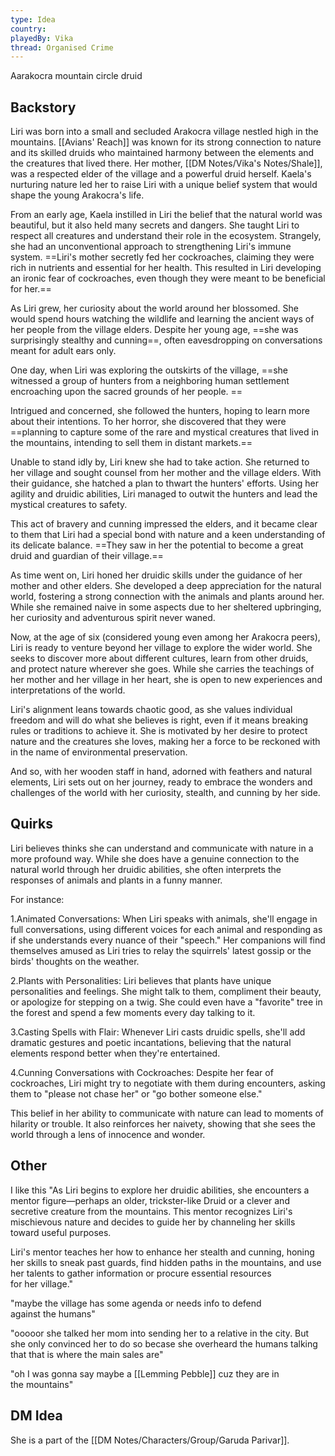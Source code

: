 ```yaml
---
type: Idea
country: 
playedBy: Vika
thread: Organised Crime
---
```


Aarakocra mountain circle druid


## Backstory

Liri was born into a small and secluded Arakocra village nestled high in the mountains. [[Avians' Reach]] was known for its strong connection to nature and its skilled druids who maintained harmony between the elements and the creatures that lived there. Her mother, [[DM Notes/Vika's Notes/Shale]], was a respected elder of the village and a powerful druid herself. Kaela's nurturing nature led her to raise Liri with a unique belief system that would shape the young Arakocra's life.

From an early age, Kaela instilled in Liri the belief that the natural world was beautiful, but it also held many secrets and dangers. She taught Liri to respect all creatures and understand their role in the ecosystem. Strangely, she had an unconventional approach to strengthening Liri's immune system. ==Liri's mother secretly fed her cockroaches, claiming they were rich in nutrients and essential for her health. This resulted in Liri developing an ironic fear of cockroaches, even though they were meant to be beneficial for her.==

As Liri grew, her curiosity about the world around her blossomed. She would spend hours watching the wildlife and learning the ancient ways of her people from the village elders. Despite her young age, ==she was surprisingly stealthy and cunning==, often eavesdropping on conversations meant for adult ears only.

One day, when Liri was exploring the outskirts of the village, ==she witnessed a group of hunters from a neighboring human settlement encroaching upon the sacred grounds of her people. ==

Intrigued and concerned, she followed the hunters, hoping to learn more about their intentions. To her horror, she discovered that they were ==planning to capture some of the rare and mystical creatures that lived in the mountains, intending to sell them in distant markets.==

Unable to stand idly by, Liri knew she had to take action. She returned to her village and sought counsel from her mother and the village elders. With their guidance, she hatched a plan to thwart the hunters' efforts. Using her agility and druidic abilities, Liri managed to outwit the hunters and lead the mystical creatures to safety.

This act of bravery and cunning impressed the elders, and it became clear to them that Liri had a special bond with nature and a keen understanding of its delicate balance. ==They saw in her the potential to become a great druid and guardian of their village.==

As time went on, Liri honed her druidic skills under the guidance of her mother and other elders. She developed a deep appreciation for the natural world, fostering a strong connection with the animals and plants around her. While she remained naive in some aspects due to her sheltered upbringing, her curiosity and adventurous spirit never waned.

Now, at the age of six (considered young even among her Arakocra peers), Liri is ready to venture beyond her village to explore the wider world. She seeks to discover more about different cultures, learn from other druids, and protect nature wherever she goes. While she carries the teachings of her mother and her village in her heart, she is open to new experiences and interpretations of the world.

Liri's alignment leans towards chaotic good, as she values individual freedom and will do what she believes is right, even if it means breaking rules or traditions to achieve it. She is motivated by her desire to protect nature and the creatures she loves, making her a force to be reckoned with in the name of environmental preservation.

And so, with her wooden staff in hand, adorned with feathers and natural elements, Liri sets out on her journey, ready to embrace the wonders and challenges of the world with her curiosity, stealth, and cunning by her side.



## Quirks

Liri believes thinks she can understand and communicate with nature in a more profound way. While she does have a genuine connection to the natural world through her druidic abilities, she often interprets the responses of animals and plants in a funny manner.

For instance:

1.Animated Conversations: When Liri speaks with animals, she'll engage in full conversations, using different voices for each animal and responding as if she understands every nuance of their "speech." Her companions will find themselves amused as Liri tries to relay the squirrels' latest gossip or the birds' thoughts on the weather.

2.Plants with Personalities: Liri believes that plants have unique personalities and feelings. She might talk to them, compliment their beauty, or apologize for stepping on a twig. She could even have a "favorite" tree in the forest and spend a few moments every day talking to it.

3.Casting Spells with Flair: Whenever Liri casts druidic spells, she'll add dramatic gestures and poetic incantations, believing that the natural elements respond better when they're entertained.

4.Cunning Conversations with Cockroaches: Despite her fear of cockroaches, Liri might try to negotiate with them during encounters, asking them to "please not chase her" or "go bother someone else."

This belief in her ability to communicate with nature can lead to moments of hilarity or trouble. It also reinforces her naivety, showing that she sees the world through a lens of innocence and wonder.


## Other

I like this "As Liri begins to explore her druidic abilities, she encounters a mentor figure—perhaps an older, trickster-like Druid or a clever and secretive creature from the mountains. This mentor recognizes Liri's mischievous nature and decides to guide her by channeling her skills toward useful purposes.

Liri's mentor teaches her how to enhance her stealth and cunning, honing her skills to sneak past guards, find hidden paths in the mountains, and use her talents to gather information or procure essential resources for her village."

"maybe the village has some agenda or needs info to defend against the humans"

"ooooor she talked her mom into sending her to a relative in the city. But she only convinced her to do so becase she overheard the humans talking that that is where the main sales are"

"oh I was gonna say maybe a [[Lemming Pebble]] cuz they are in the mountains"

## DM Idea

She is a part of the [[DM Notes/Characters/Group/Garuda Parivar]].